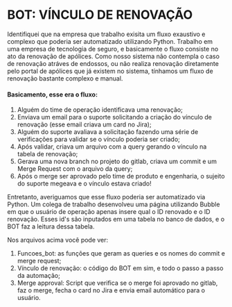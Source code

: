 # BOT: VÍNCULO DE RENOVAÇÃO

Identifiquei que na empresa que trabalho exisita um fluxo exaustivo e complexo que poderia ser automatizado utilizando Python.
Trabalho em uma empresa de tecnologia de seguro, e basicamente o fluxo consiste no ato da renovação de apólices. Como nosso sistema não contempla o caso de renovação atráves de endossos, ou não realiza renovação diretamente pelo portal de apólices que já existem no sistema, tínhamos um fluxo de renovação bastante complexo e manual.

#### Basicamento, esse era o fluxo:
1. Alguém do time de operação identificava uma renovação;
2. Enviava um email para o suporte solicitando a criação do vínculo de renovação (esse email criava um card no Jira);
3. Alguém do suporte avaliava a solicitação fazendo uma série de verificações para validar se o vínculo poderia ser criado;
4. Após validar, criava um arquivo com a query gerando o vínculo na tabela de renovação;
5. Gerava uma nova branch no projeto do gitlab, criava um commit e um Merge Request com o arquivo da query;
6. Após o merge ser aprovado pelo time de produto e engenharia, o sujeito do suporte megeava e o vínculo estava criado!

Entretanto, averiguamos que esse fluxo poderia ser automatizado via Python.
Um colega de trabalho desenvolveu uma página utilizando Bubble em que o usuário de operação apenas insere qual o ID renovado e o ID renovação. Esses id's são inputados em uma tabela no banco de dados, e o BOT faz a leitura dessa tabela.

Nos arquivos acima você pode ver:
1. Funcoes_bot: as funções que geram as queries e os nomes do commit e merge request;
2. Vínculo de renovação: o código do BOT em sim, e todo o passo a passo da automação;
3. Merge approval: Script que verifica se o merge foi aprovado no gitlab, faz o merge, fecha o card no Jira e envia email automático para o usuário.
